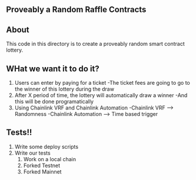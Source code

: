 ## Proveably a Random Raffle Contracts

## About

This code in this directory is to create a proveably random smart contract lottery.

## WHat we want it to do it?

1) Users can enter by paying for a ticket
   -The ticket fees are going to go to the winner of this lottery during the draw
2) After X period of time, the lottery will automatically draw a winner
   -And this will be done programatically
3) Using Chainlink VRF and Chainlink Automation
   -Chainlink VRF --> Randomness
   -Chainlink Automation --> Time based trigger

## Tests!!
1. Write some deploy scripts
2. Write our tests
   1. Work on a local chain
   2. Forked Testnet
   3. Forked Mainnet